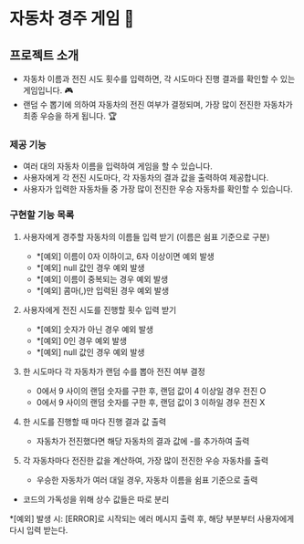 # 자동차 경주 게임 🚗

## 프로젝트 소개
- 자동차 이름과 전진 시도 횟수를 입력하면, 각 시도마다 진행 결과를 확인할 수 있는 게임입니다. 🎮
- 랜덤 수 뽑기에 의하여 자동차의 전진 여부가 결정되며, 가장 많이 전진한 자동차가 최종 우승을 하게 됩니다. 🏆️


### 제공 기능
- 여러 대의 자동차 이름을 입력하여 게임을 할 수 있습니다.
- 사용자에게 각 전진 시도마다, 각 자동차의 결과 값을 출력하여 제공합니다.
- 사용자가 입력한 자동차들 중 가장 많이 전진한 우승 자동차를 확인할 수 있습니다.

### 구현할 기능 목록

1) 사용자에게 경주할 자동차의 이름들 입력 받기 (이름은 쉼표 기준으로 구분)
    - *[예외] 이름이 0자 이하이고, 6자 이상이면 예외 발생
    - *[예외] null 값인 경우 예외 발생
    - *[예외] 이름이 중복되는 경우 예외 발생
    - *[예외] 콤마(,)만 입력된 경우 예외 발생


2) 사용자에게 전진 시도를 진행할 횟수 입력 받기
    - *[예외] 숫자가 아닌 경우 예외 발생
    - *[예외] 0인 경우 예외 발생
    - *[예외] null 값인 경우 예외 발생


3) 한 시도마다 각 자동차가 랜덤 수를 뽑아 전진 여부 결정
    - 0에서 9 사이의 랜덤 숫자를 구한 후, 랜덤 값이 4 이상일 경우 전진 O
    - 0에서 9 사이의 랜덤 숫자를 구한 후, 랜덤 값이 3 이하일 경우 전진 X


4) 한 시도를 진행할 때 마다 진행 결과 값 출력
    - 자동차가 전진했다면 해당 자동차의 결과 값에 -를 추가하여 출력


5) 각 자동차마다 전진한 값을 계산하여, 가장 많이 전진한 우승 자동차를 출력
    - 우승한 자동차가 여러 대일 경우, 자동차 이름을 쉼표 기준으로 출력

- 코드의 가독성을 위해 상수 값들은 따로 분리

*[예외] 발생 시: [ERROR]로 시작되는 에러 메시지 출력 후, 해당 부분부터 사용자에게 다시 입력 받는다.